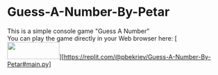 # Guess-A-Number-By-Petar
This is a simple console game "Guess A Number"<br>
You can play the game directly in your Web browser here:
[<img style="height:40px;width:120px" src="https://user-images.githubusercontent.com/114181931/192120166-13988c87-8d68-4e22-b4b8-20f184ad13c8.png" />][https://replit.com/@pbekriev/Guess-A-Number-By-Petar#main.py]
